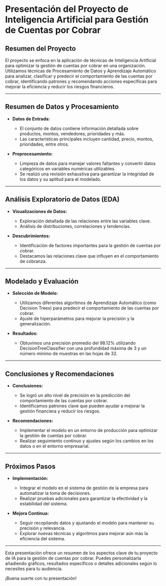 # Presentación del Proyecto de Inteligencia Artificial para Gestión de Cuentas por Cobrar

## Resumen del Proyecto

El proyecto se enfoca en la aplicación de técnicas de Inteligencia Artificial para optimizar la gestión de cuentas por cobrar en una organización. Utilizamos técnicas de Procesamiento de Datos y Aprendizaje Automático para analizar, clasificar y predecir el comportamiento de las cuentas por cobrar, identificando patrones y recomendando acciones específicas para mejorar la eficiencia y reducir los riesgos financieros.

---

## Resumen de Datos y Procesamiento

- **Datos de Entrada:**
  - El conjunto de datos contiene información detallada sobre productos, montos, vendedores, prioridades y más.
  - Las características principales incluyen cantidad, precio, montos, prioridades, entre otros.

- **Preprocesamiento:**
  - Limpieza de datos para manejar valores faltantes y convertir datos categóricos en variables numéricas utilizables.
  - Se realizó una revisión exhaustiva para garantizar la integridad de los datos y su aptitud para el modelado.

---

## Análisis Exploratorio de Datos (EDA)

- **Visualizaciones de Datos:**
  - Exploración detallada de las relaciones entre las variables clave.
  - Análisis de distribuciones, correlaciones y tendencias.

- **Descubrimientos:**
  - Identificación de factores importantes para la gestión de cuentas por cobrar.
  - Destacamos las relaciones clave que influyen en el comportamiento de cobranza.

---

## Modelado y Evaluación

- **Selección de Modelo:**
  - Utilizamos diferentes algoritmos de Aprendizaje Automático (como Decision Trees) para predecir el comportamiento de las cuentas por cobrar.
  - Ajuste de hiperparámetros para mejorar la precisión y la generalización.

- **Resultados:**
  - Obtuvimos una precisión promedio del 98.12% utilizando DecisionTreeClassifier con una profundidad máxima de 3 y un número mínimo de muestras en las hojas de 32.

---

## Conclusiones y Recomendaciones

- **Conclusiones:**
  - Se logró un alto nivel de precisión en la predicción del comportamiento de las cuentas por cobrar.
  - Identificamos patrones clave que pueden ayudar a mejorar la gestión financiera y reducir los riesgos.

- **Recomendaciones:**
  - Implementar el modelo en un entorno de producción para optimizar la gestión de cuentas por cobrar.
  - Realizar seguimiento continuo y ajustes según los cambios en los datos o en el entorno empresarial.

---

## Próximos Pasos

- **Implementación:**
  - Integrar el modelo en el sistema de gestión de la empresa para automatizar la toma de decisiones.
  - Realizar pruebas adicionales para garantizar la efectividad y la estabilidad del sistema.

- **Mejora Continua:**
  - Seguir recopilando datos y ajustando el modelo para mantener su precisión y relevancia.
  - Explorar nuevas técnicas y algoritmos para mejorar aún más la eficiencia del sistema.

---

Esta presentación ofrece un resumen de los aspectos clave de tu proyecto de IA para la gestión de cuentas por cobrar. Puedes personalizarla añadiendo gráficos, resultados específicos o detalles adicionales según lo necesites para tu audiencia.

¡Buena suerte con tu presentación!
